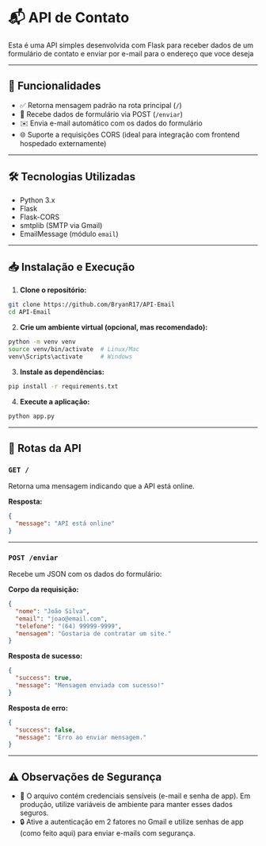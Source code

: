 
# 📬 API de Contato 

Esta é uma API simples desenvolvida com Flask para receber dados de um formulário de contato e enviar por e-mail para o endereço que voce deseja

---

## 🚀 Funcionalidades

- ✅ Retorna mensagem padrão na rota principal (`/`)
- 📩 Recebe dados de formulário via POST (`/enviar`)
- ✉️ Envia e-mail automático com os dados do formulário
- 🌐 Suporte a requisições CORS (ideal para integração com frontend hospedado externamente)

---

## 🛠️ Tecnologias Utilizadas

- Python 3.x
- Flask
- Flask-CORS
- smtplib (SMTP via Gmail)
- EmailMessage (módulo `email`)

---

## 📥 Instalação e Execução

1. **Clone o repositório:**

```bash
git clone https://github.com/BryanR17/API-Email
cd API-Email
```

2. **Crie um ambiente virtual (opcional, mas recomendado):**

```bash
python -m venv venv
source venv/bin/activate  # Linux/Mac
venv\Scripts\activate     # Windows
```

3. **Instale as dependências:**

```bash
pip install -r requirements.txt
```

4. **Execute a aplicação:**

```bash
python app.py
```

---

## 📡 Rotas da API

### `GET /`
Retorna uma mensagem indicando que a API está online.

**Resposta:**
```json
{
  "message": "API está online"
}
```

---

### `POST /enviar`
Recebe um JSON com os dados do formulário:

**Corpo da requisição:**
```json
{
  "nome": "João Silva",
  "email": "joao@email.com",
  "telefone": "(64) 99999-9999",
  "mensagem": "Gostaria de contratar um site."
}
```

**Resposta de sucesso:**
```json
{
  "success": true,
  "message": "Mensagem enviada com sucesso!"
}
```

**Resposta de erro:**
```json
{
  "success": false,
  "message": "Erro ao enviar mensagem."
}
```

---

## ⚠️ Observações de Segurança

- 🔐 O arquivo contém credenciais sensíveis (e-mail e senha de app). Em produção, utilize variáveis de ambiente para manter esses dados seguros.
- 🔒 Ative a autenticação em 2 fatores no Gmail e utilize senhas de app (como feito aqui) para enviar e-mails com segurança.

